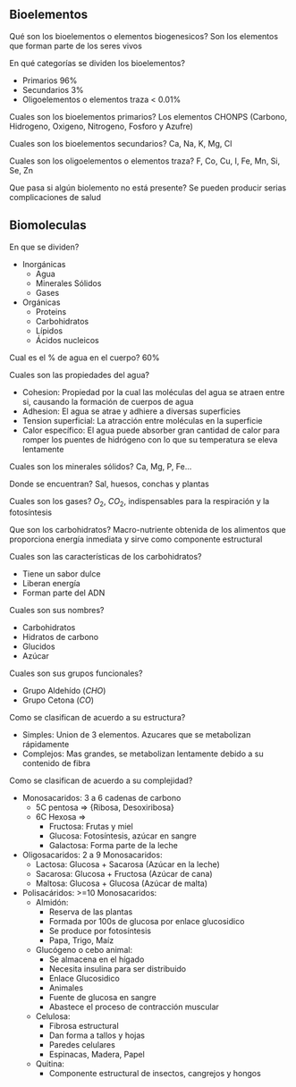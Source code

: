 
## Bioelementos

Qué son los bioelementos o elementos biogenesicos?
Son los elementos que forman parte de los seres vivos

En qué categorías se dividen los bioelementos?
- Primarios 96%
- Secundarios 3%
- Oligoelementos o elementos traza < 0.01%

Cuales son los bioelementos primarios?
Los elementos CHONPS (Carbono, Hidrogeno, Oxigeno, Nitrogeno, Fosforo y Azufre)

Cuales son los bioelementos secundarios?
Ca, Na, K, Mg, Cl

Cuales son los oligoelementos o elementos traza?
F, Co, Cu, I, Fe, Mn, Si, Se, Zn

Que pasa si algún biolemento no está presente?
Se pueden producir serias complicaciones de salud

## Biomoleculas

En que se dividen?
- Inorgánicas
	- Agua
	- Minerales Sólidos
	- Gases
- Orgánicas
	- Proteins
	- Carbohidratos
	- Lípidos
	- Ácidos nucleicos

Cual es el % de agua en el cuerpo?
60%

Cuales son las propiedades del agua?
- Cohesion: Propiedad por la cual las moléculas del agua se atraen entre si, causando la formación de cuerpos de agua
- Adhesion: El agua se atrae y adhiere a diversas superficies
- Tension superficial: La atracción entre moléculas en la superficie
- Calor específico: El agua puede absorber gran cantidad de calor para romper los puentes de hidrógeno con lo que su temperatura se eleva lentamente

Cuales son los minerales sólidos?
Ca, Mg, P, Fe...

Donde se encuentran?
Sal, huesos, conchas y plantas

Cuales son los gases?
$O_2$, $CO_2$, indispensables para la respiración y la fotosíntesis

Que son los carbohidratos?
Macro-nutriente obtenida de los alimentos que proporciona energía inmediata y sirve como componente estructural 

Cuales son las características de los carbohidratos?
- Tiene un sabor dulce
- Liberan energía
- Forman parte del ADN 

Cuales son sus nombres?
- Carbohidratos
- Hidratos de carbono
- Glucidos
- Azúcar

Cuales son sus grupos funcionales?
- Grupo Aldehído ($CHO$)
- Grupo Cetona ($CO$)

Como se clasifican de acuerdo a su estructura?
- Simples: Union de 3 elementos. Azucares que se metabolizan rápidamente
- Complejos: Mas grandes, se metabolizan lentamente debido a su contenido de fibra

Como se clasifican de acuerdo a su complejidad?
- Monosacaridos: 3 a 6 cadenas de carbono
	- 5C pentosa => {Ribosa, Desoxiribosa}
	- 6C Hexosa => 
		- Fructosa: Frutas y miel
		- Glucosa: Fotosíntesis, azúcar en sangre
		- Galactosa: Forma parte de la leche
- Oligosacaridos: 2 a 9 Monosacaridos:
	- Lactosa: Glucosa + Sacarosa (Azúcar en la leche)
	- Sacarosa: Glucosa + Fructosa (Azúcar de cana)
	- Maltosa: Glucosa + Glucosa (Azúcar de malta)
- Polisacáridos: >=10 Monosacaridos:
	- Almidón: 
		- Reserva de las plantas
		- Formada por 100s de glucosa por enlace glucosidico
		- Se produce por fotosíntesis
		- Papa, Trigo, Maíz
	- Glucógeno o cebo animal:
		- Se almacena en el hígado
		- Necesita insulina para ser distribuido
		- Enlace Glucosidico
		- Animales
		- Fuente de glucosa en sangre
		- Abastece el proceso de contracción muscular
	- Celulosa:
		- Fibrosa estructural
		- Dan forma a tallos y hojas
		- Paredes celulares
		- Espinacas, Madera, Papel
	- Quitina:
		- Componente estructural de insectos, cangrejos y hongos









